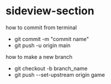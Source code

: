 # sideview-section

how to commit from terminal
- git commit -m "commit name"
- git push -u origin main


how to make a new branch
- git checkout -b branch_name
- git push --set-upstream origin game